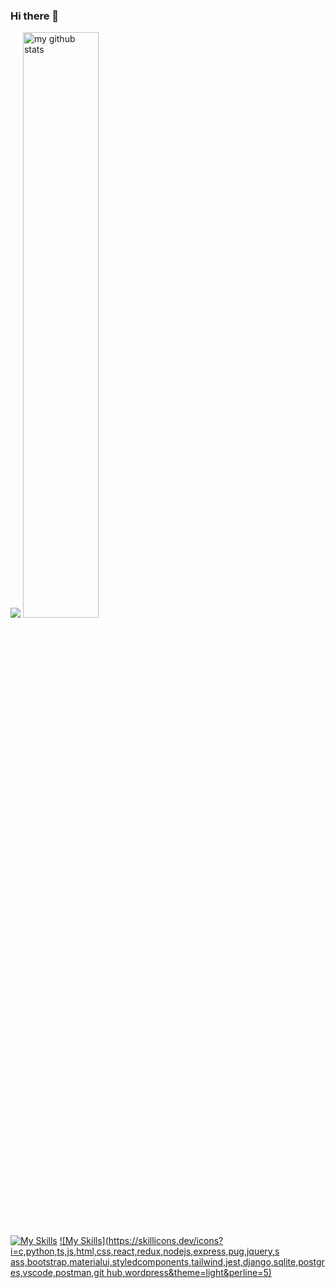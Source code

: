 ### Hi there 👋

<!--
**Msolmaz4/Msolmaz4** is a ✨ _special_ ✨ repository because its `README.md` (this file) appears on your GitHub profile.

Here are some ideas to get you started:

- 🔭 I’m currently working on ...
- 🌱 I’m currently learning ...
- 👯 I’m looking to collaborate on ...
- 🤔 I’m looking for help with ...
- 💬 Ask me about ...
- 📫 How to reach me: ...
- 😄 Pronouns: ...
- ⚡ Fun fact: ...
-->
![](https://komarev.com/ghpvc/?username=Msolmaz4)
<img
src="https://github-readme-stats.vercel.app/api?username=nathanColton&theme=chartreuse-dark
" alt="my github stats" width="49%"/>


[![My Skills](https://skillicons.dev/icons?i=js,html,css,wasm)](https://skillicons.dev)
[![My
Skills](https://skillicons.dev/icons?i=c,python,ts,js,html,css,react,redux,nodejs,express,pug,jquery,s
ass,bootstrap,materialui,styledcomponents,tailwind,jest,django,sqlite,postgres,vscode,postman,git
hub,wordpress&theme=light&perline=5)](https://skillicons.dev)
